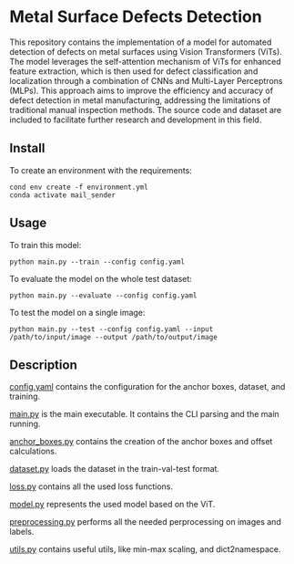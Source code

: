 # Metal Surface Defects Detection

This repository contains the implementation of a model for automated detection of defects on metal surfaces using Vision Transformers (ViTs). The model leverages the self-attention mechanism of ViTs for enhanced feature extraction, which is then used for defect classification and localization through a combination of CNNs and Multi-Layer Perceptrons (MLPs). This approach aims to improve the efficiency and accuracy of defect detection in metal manufacturing, addressing the limitations of traditional manual inspection methods. The source code and dataset are included to facilitate further research and development in this field.

## Install

To create an environment with the requirements:
```
cond env create -f environment.yml
conda activate mail_sender
```

## Usage

To train this model:
```
python main.py --train --config config.yaml
```

To evaluate the model on the whole test dataset:
```
python main.py --evaluate --config config.yaml
```

To test the model on a single image:
```
python main.py --test --config config.yaml --input /path/to/input/image --output /path/to/output/image
```

## Description

[config.yaml](config.yaml) contains the configuration for the anchor boxes, dataset, and training.

[main.py](main.py) is the main executable. It contains the CLI parsing and the main running.

[anchor_boxes.py](anchor_boxes.py) contains the creation of the anchor boxes and offset calculations.

[dataset.py](dataset.py) loads the dataset in the train-val-test format.

[loss.py](loss.py) contains all the used loss functions.

[model.py](model.py) represents the used model based on the ViT.

[preprocessing.py](preprocessing.py) performs all the needed perprocessing on images and labels.

[utils.py](utils.py) contains useful utils, like min-max scaling, and dict2namespace.
